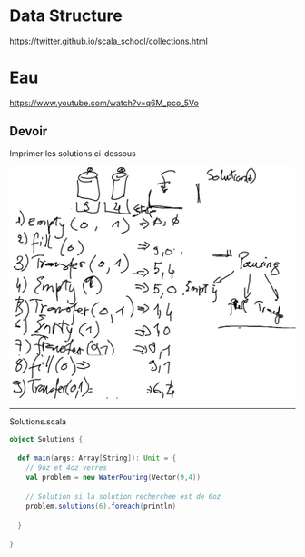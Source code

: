 # Data Structure

https://twitter.github.io/scala_school/collections.html

# Eau

https://www.youtube.com/watch?v=q6M_pco_5Vo

## Devoir

Imprimer les solutions ci-dessous

![alt tag](WaterPouring.png)


---

Solutions.scala
```Scala
object Solutions {

  def main(args: Array[String]): Unit = {
    // 9oz et 4oz verres
    val problem = new WaterPouring(Vector(9,4))

    // Solution si la solution recherchee est de 6oz
    problem.solutions(6).foreach(println)

  }

}
```
